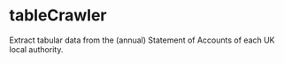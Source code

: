 # tableCrawler
Extract tabular data from the (annual) Statement of Accounts of each UK local authority. 
